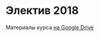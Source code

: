 # Электив 2018

Материалы курса [на Google Drive](https://drive.google.com/open?id=1MI07K2scfu1ZaXYq6NmDlX5G7FHHTR6T)
